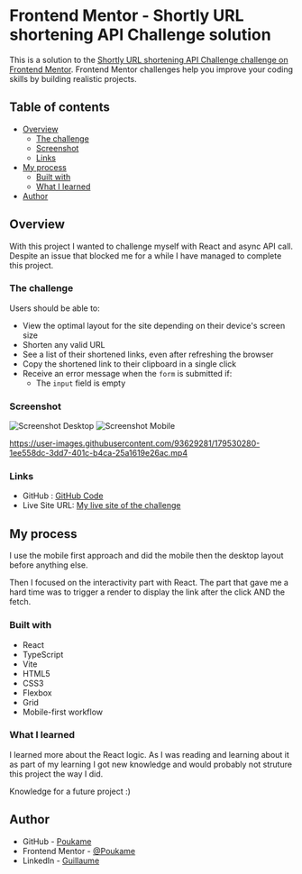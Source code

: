 # Frontend Mentor - Shortly URL shortening API Challenge solution

This is a solution to the [Shortly URL shortening API Challenge challenge on Frontend Mentor](https://www.frontendmentor.io/challenges/url-shortening-api-landing-page-2ce3ob-G). Frontend Mentor challenges help you improve your coding skills by building realistic projects. 

## Table of contents

- [Overview](#overview)
  - [The challenge](#the-challenge)
  - [Screenshot](#screenshot)
  - [Links](#links)
- [My process](#my-process)
  - [Built with](#built-with)
  - [What I learned](#what-i-learned)
- [Author](#author)

## Overview

With this project I wanted to challenge myself with React and async API call.
Despite an issue that blocked me for a while I have managed to complete this project.
### The challenge

Users should be able to:

- View the optimal layout for the site depending on their device's screen size
- Shorten any valid URL
- See a list of their shortened links, even after refreshing the browser
- Copy the shortened link to their clipboard in a single click
- Receive an error message when the `form` is submitted if:
  - The `input` field is empty

### Screenshot

![Screenshot Desktop](./src/images/screenshot/desktop-screenshot.webp)
![Screenshot Mobile](./src/images/screenshot/mobile-screenshot.webp)

https://user-images.githubusercontent.com/93629281/179530280-1ee558dc-3dd7-401c-b4ca-25a1619e26ac.mp4


### Links

- GitHub : [GitHub Code](https://github.com/Poukame/Front-End-Mentor-Challenges/tree/main/FEM%20-%20url-shortening-api)
- Live Site URL: [My live site of the challenge](https://loquacious-madeleine-a87fed.netlify.app/)

## My process

I use the mobile first approach and did the mobile then the desktop layout before anything else.

Then I focused on the interactivity part with React. The part that gave me a hard time was to trigger a render to display the link after the click AND the fetch.

### Built with

- React
- TypeScript
- Vite
- HTML5
- CSS3
- Flexbox
- Grid
- Mobile-first workflow

### What I learned

I learned more about the React logic. As I was reading and learning about it as part of my learning I got new knowledge and would probably not struture this project the way I did.

Knowledge for a future project :)

## Author

- GitHub - [Poukame](https://github.com/Poukame)
- Frontend Mentor - [@Poukame](https://www.frontendmentor.io/profile/Poukame)
- LinkedIn - [Guillaume](https://www.linkedin.com/in/theretg)
